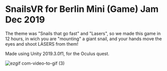 # SnailsVR for Berlin Mini (Game) Jam Dec 2019

The theme was "Snails that go fast" and "Lasers", so we made this game in 12 hours, in wich you are "mounting" a giant snail, and your hands move the eyes and shoot LASERS from them!

Made using Unity 2019.3.0f1, for the Oculus quest.

![ezgif com-video-to-gif (3)](https://user-images.githubusercontent.com/42948357/71693651-4812b880-2dad-11ea-995f-d323adb40e6e.gif)
